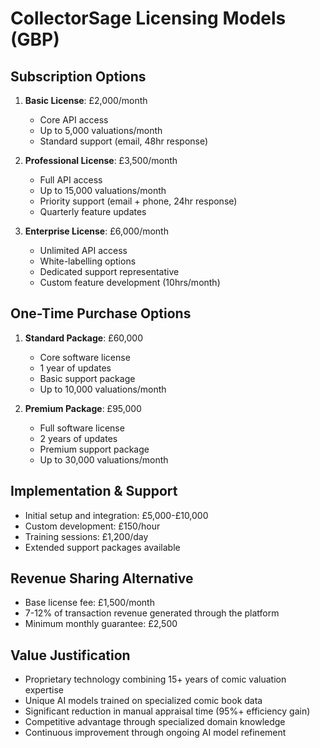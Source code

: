 # CollectorSage Licensing Models (GBP)

## Subscription Options
1. **Basic License**: £2,000/month
   - Core API access
   - Up to 5,000 valuations/month
   - Standard support (email, 48hr response)

2. **Professional License**: £3,500/month
   - Full API access
   - Up to 15,000 valuations/month
   - Priority support (email + phone, 24hr response)
   - Quarterly feature updates

3. **Enterprise License**: £6,000/month
   - Unlimited API access
   - White-labelling options
   - Dedicated support representative
   - Custom feature development (10hrs/month)

## One-Time Purchase Options
1. **Standard Package**: £60,000
   - Core software license
   - 1 year of updates
   - Basic support package
   - Up to 10,000 valuations/month

2. **Premium Package**: £95,000
   - Full software license
   - 2 years of updates
   - Premium support package
   - Up to 30,000 valuations/month

## Implementation & Support
- Initial setup and integration: £5,000-£10,000
- Custom development: £150/hour
- Training sessions: £1,200/day
- Extended support packages available

## Revenue Sharing Alternative
- Base license fee: £1,500/month
- 7-12% of transaction revenue generated through the platform
- Minimum monthly guarantee: £2,500

## Value Justification
- Proprietary technology combining 15+ years of comic valuation expertise
- Unique AI models trained on specialized comic book data
- Significant reduction in manual appraisal time (95%+ efficiency gain)
- Competitive advantage through specialized domain knowledge
- Continuous improvement through ongoing AI model refinement